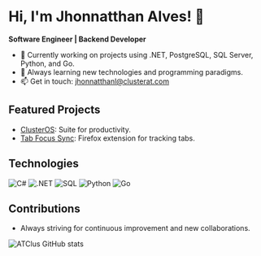 # Hi, I'm Jhonnatthan Alves! 👋

**Software Engineer | Backend Developer**

- 🔭 Currently working on projects using .NET, PostgreSQL, SQL Server, Python, and Go.
- 🌱 Always learning new technologies and programming paradigms.
- 📫 Get in touch: [jhonnatthanl@clusterat.com](mailto:jhonnatthan@clusterat.com)

## Featured Projects

- [ClusterOS](https://github.com/ATClus/ClusterOS): Suite for productivity.
- [Tab Focus Sync](https://github.com/ATClus/tab_focus_sync): Firefox extension for tracking tabs.

## Technologies

![C#](https://img.shields.io/badge/C%23-239120?style=flat&logo=c-sharp)
![.NET](https://img.shields.io/badge/.NET-512BD4?style=flat&logo=.net)
![SQL](https://img.shields.io/badge/SQL-4479A1?style=flat&logo=postgresql)
![Python](https://img.shields.io/badge/Python-3776AB?style=flat&logo=python)
![Go](https://img.shields.io/badge/Go-00ADD8?style=flat&logo=go)

## Contributions

- Always striving for continuous improvement and new collaborations.



![ATClus GitHub stats](https://github-readme-stats.vercel.app/api?username=atclus&show_icons=true)
